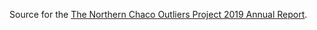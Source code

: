 Source for the [The Northern Chaco Outliers Project 2019 Annual Report](https://crowcanyon.github.io/NCOP_Annual_Report_2019/).
